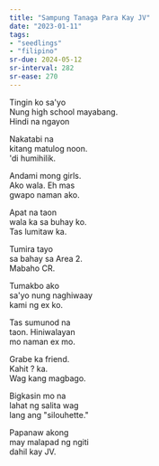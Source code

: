 ```yaml
---
title: "Sampung Tanaga Para Kay JV"
date: "2023-01-11"
tags:
- "seedlings"
- "filipino"
sr-due: 2024-05-12
sr-interval: 282
sr-ease: 270
---
```

Tingin ko sa'yo  
Nung high school mayabang.  
Hindi na ngayon  

Nakatabi na  
kitang matulog noon.  
'di humihilik.  

Andami mong girls.  
Ako wala. Eh mas  
gwapo naman ako.  

Apat na taon  
wala ka sa buhay ko.  
Tas lumitaw ka.  

Tumira tayo  
sa bahay sa Area 2.  
Mabaho CR.  

Tumakbo ako  
sa'yo nung naghiwaay  
kami ng ex ko.  

Tas sumunod na  
taon. Hiniwalayan  
mo naman ex mo.  

Grabe ka friend.  
Kahit ? ka.  
Wag kang magbago.  

Bigkasin mo na  
lahat ng salita wag  
lang ang "silouhette."  

Papanaw akong  
may malapad ng ngiti  
dahil kay JV.  